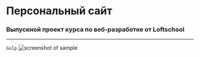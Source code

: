 # Персональный сайт
### Выпускной проект курса по веб-разработке от Loftschool
---
 `Gulp` ![screenshot of sample](https://pbs.twimg.com/profile_images/417078109075034112/iruTC031.png)
